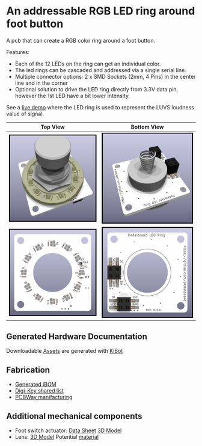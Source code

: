 # An addressable RGB LED ring around foot button

A pcb that can create a RGB color ring around a foot button.

Features:

- Each of the 12 LEDs on the ring can get an individual color.
- The led rings can be cascaded and addressed via a single serial line.
- Multiple connector options: 2 x SMD Sockets (2mm, 4 Pins) in the center line and in the corner
- Optional solution to drive the LED ring directly from 3.3V data pin, however the 1st LED have a bit lower intensity.

See a [live demo](https://www.youtube.com/watch?v=p5gpGeihErE) where the LED ring is used to represent the LUVS loudness value of signal.

| Top View | Bottom View  |
| -------- | ------------ |
| ![30 deg](https://github.com/pedalboard/pedalboard-led-ring-site/blob/main/3D/pedalboard-led-ring-3D_top30deg.png) | ![30 deg bottom](https://github.com/pedalboard/pedalboard-led-ring-site/blob/main/3D/pedalboard-led-ring-3D_top30deg-bottom.png)  |
| ![30 deg](https://github.com/pedalboard/pedalboard-led-ring-site/blob/main/3D/pedalboard-led-ring-3D_top.png) | ![30 deg bottom](https://github.com/pedalboard/pedalboard-led-ring-site/blob/main/3D/pedalboard-led-ring-3D_bottom.png) |


## Generated Hardware Documentation

Downloadable [Assets](https://pedalboard.github.io/pedalboard-led-ring-site) are generated with [KiBot](https://github.com/INTI-CMNB/KiBot)

## Fabrication

* [Generated iBOM](https://pedalboard.github.io/pedalboard-led-ring-site/Assembly/pedalboard-led-ring-ibom.html)
* [Digi-Key shared list](https://www.digikey.ch/de/mylists/list/I3LZUQ0FSV)
* [PCBWay manifacturing](https://www.pcbway.com/project/shareproject/FIXME.html)


## Additional mechanical components

* Foot switch actuator: [Data Sheet](https://www.cliffuk.co.uk/products/switches/FC7125.pdf) [3D Model](https://github.com/pedalboard/pedalboard-case/blob/main/generated/actuator.stl)
* Lens: [3D Model](https://github.com/pedalboard/pedalboard-case/blob/main/generated/led-ring-washer.stl) Potential [material](https://plastics-rubber.basf.com/global/de/performance_polymers/products/ultramid.html)

